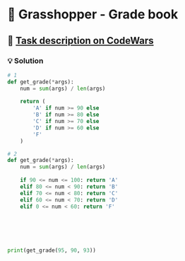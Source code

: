 # 📝 Grasshopper - Grade book

## 🔗 [Task description on CodeWars](https://www.codewars.com/kata/55cbd4ba903825f7970000f5/python)

### 💡 Solution

```python
# 1
def get_grade(*args):
    num = sum(args) / len(args)
    
    return (
        'A' if num >= 90 else
        'B' if num >= 80 else
        'C' if num >= 70 else
        'D' if num >= 60 else
        'F'
    )

# 2
def get_grade(*args):
    num = sum(args) / len(args)
    
    if 90 <= num <= 100: return 'A'
    elif 80 <= num < 90: return 'B'
    elif 70 <= num < 80: return 'C'
    elif 60 <= num < 70: return 'D'
    elif 0 <= num < 60: return 'F'
    





print(get_grade(95, 90, 93))
```
